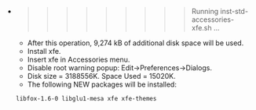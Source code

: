 * >>>>>>>>> Running inst-std-accessories-xfe.sh ...
  * After this operation, 9,274 kB of additional disk space will be used.
  * Install xfe.
  * Insert xfe in Accessories menu.
  * Disable root warning popup: Edit->Preferences->Dialogs.
  * Disk size = 3188556K. Space Used = 15020K.
  * The following NEW packages will be installed:
  ```bash
  libfox-1.6-0 libglu1-mesa xfe xfe-themes
  ```
